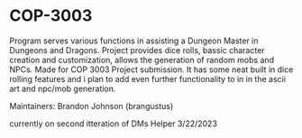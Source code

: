 # COP-3003
Program serves various functions in assisting a Dungeon Master in Dungeons and Dragons.
Project provides dice rolls, bassic character creation and customization, allows the generation of random mobs and NPCs.
Made for COP 3003 Project submission.
It has some neat built in dice rolling features and i plan to add even further functionality to in in the ascii art and npc/mob generation.



Maintainers:
  Brandon Johnson (brangustus)

currently on second itteration of DMs Helper
3/22/2023
